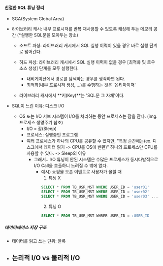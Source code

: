 #### 친절한 SQL 튜닝 정리

- SGA(System Global Area)
- 라이브러리 캐시: 내부 프로시저를 반복 재사용할 수 있도록 캐싱해 두는 메모리 공간 (*실행한 SQL문을 모아두는 장소)
  	- 소프트 파싱: 라이브러리 캐시에서  SQL 실행 이력이 있을 경우 바로 실행 단계로 넘어간다.
  	- 하드 파싱: 라이브러리 캐시에서  SQL 실행 이력이 없을 경우 [최적화 및 로우 소스 생성] 단계를 모두 실행한다.
  	   * 내비게이션에서 경로를 탐색하는 경우를 생각하면 된다.
  	   * 최적화(내부 프로시저 생성, ...)를 수행하는 것은 '옵티마이저'
  	 
  	- 라이브러리 캐시에서 **키(Key)**는 'SQL문 그 자체'이다.


  	 
- SQL이 느린 이유: 디스크 I/O
  - OS 또는 I/O 서브 시스템이 I/O를 처리하는 동안 프로세스는 잠을 잔다. (img. 프로세스 생명주기 참조)
    -   I/O = 잠(Sleep)
    -   프로세스: 실행중인 프로그램
      - 여러 프로세스가 하나의 CPU를 공유할 수 있지만, "특정 순간에는(ex. 디스크에서 데이터 읽기 -> CPU를 OS에 반환)" 하나의 프로세스만 CPU를 사용할 수 있다. -> Sleep의 이유
        - 그래서.. I/O 튜닝이 안된 시스템은 수많은 프로세스가 동시다발적으로 I/O Call을 호출하니 느려질 수 밖에 없다.
          - 예시) 쇼핑몰 오픈 이벤트로 사용자가 몰릴 때
            1. 튜닝 X
            ```SQL
            SELECT * FROM TB_USR_MST WHERE USER_ID = 'user01'
            SELECT * FROM TB_USR_MST WHERE USER_ID = 'user02'
            SELECT * FROM TB_USR_MST WHERE USER_ID = 'user03' ...
            ```
            2. 튜닝 O
            ```SQL
            SELECT * FROM TB_USR_MST WHRER USER_ID = :USER_ID
            ```
               
      

 ##### 데이터베이스 저장 구조
 - 데이터를 읽고 쓰는 단위: 블록

 - 논리적 I/O vs 물리적 I/O
   -   
  
